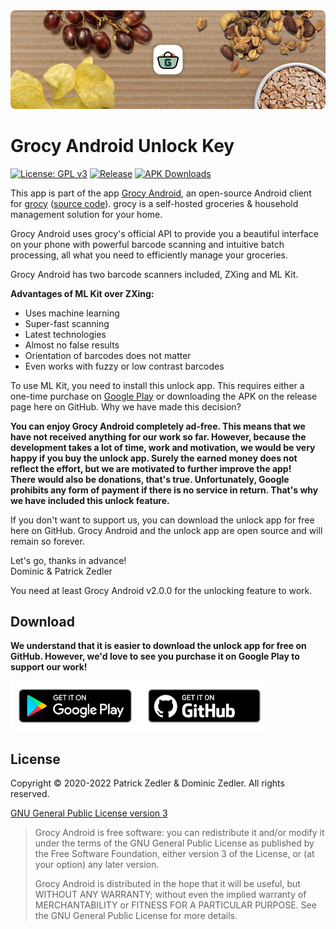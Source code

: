 <img src="assets/header.png" />

# Grocy Android Unlock Key

[![License: GPL v3](https://img.shields.io/badge/License-GPLv3-blue.svg)](https://www.gnu.org/licenses/gpl-3.0)  [![Release](https://img.shields.io/github/v/release/patzly/grocy-android-unlock?label=Release&logo=github)](https://github.com/patzly/grocy-android-unlock/releases)  [![APK Downloads](https://img.shields.io/github/downloads/patzly/grocy-android-unlock/total.svg?label=APK%20Downloads&logo=github)](https://github.com/patzly/grocy-android-unlock/releases)

This app is part of the app [Grocy Android](https://github.com/patzly/grocy-android/), an open-source Android client for [grocy](https://grocy.info/) ([source code](https://github.com/grocy/grocy)). grocy is a self-hosted groceries & household management solution for your home.

Grocy Android uses grocy's official API to provide you a beautiful interface on your phone with powerful barcode scanning and intuitive batch processing, all what you need to efficiently manage your groceries.

Grocy Android has two barcode scanners included, ZXing and ML Kit.

<b>Advantages of ML Kit over ZXing:</b>

- Uses machine learning
- Super-fast scanning
- Latest technologies
- Almost no false results
- Orientation of barcodes does not matter
- Even works with fuzzy or low contrast barcodes

To use ML Kit, you need to install this unlock app. This requires either a one-time purchase on [Google Play](https://play.google.com/store/apps/details?id=xyz.zedler.patrick.grocy.unlock) or downloading the APK on the release page here on GitHub. Why we have made this decision?

**You can enjoy Grocy Android completely ad-free. This means that we have not received anything for our work so far. However, because the development takes a lot of time, work and motivation, we would be very happy if you buy the unlock app. Surely the earned money does not reflect the effort, but we are motivated to further improve the app!  
There would also be donations, that's true. Unfortunately, Google prohibits any form of payment if there is no service in return. That's why we have included this unlock feature.**

If you don't want to support us, you can download the unlock app for free here on GitHub. Grocy Android and the unlock app are open source and will remain so forever.

Let's go, thanks in advance!  
Dominic & Patrick Zedler

You need at least Grocy Android v2.0.0 for the unlocking feature to work.

## Download

**We understand that it is easier to download the unlock app for free on GitHub. However, we'd love to see you purchase it on Google Play to support our work!**

<a href='https://play.google.com/store/apps/details?id=xyz.zedler.patrick.grocy.unlock'><img alt='Get it on Google Play' height="80" src='assets/badge_playstore.png'/></a><a href='https://github.com/patzly/grocy-android-unlock/releases'><img alt='Get it on GitHub' height="80" src='assets/badge_github.png'/></a>

## License

Copyright &copy; 2020-2022 Patrick Zedler & Dominic Zedler. All rights reserved.

[GNU General Public License version 3](https://www.gnu.org/licenses/gpl.txt)

> Grocy Android is free software: you can redistribute it and/or modify it under the terms of the GNU General Public License as published by the Free Software Foundation, either version 3 of the License, or (at your option) any later version.
>
> Grocy Android is distributed in the hope that it will be useful, but WITHOUT ANY WARRANTY; without even the implied warranty of MERCHANTABILITY or FITNESS FOR A PARTICULAR PURPOSE. See the GNU General Public License for more details.
